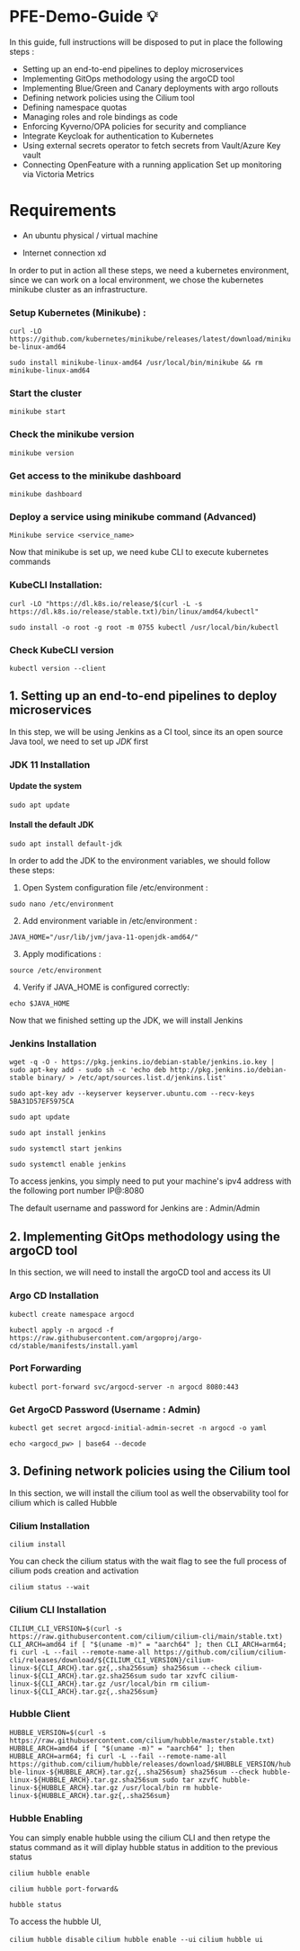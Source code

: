 # PFE-Demo-Guide :bulb:
In this guide, full instructions will be disposed to put in place the following steps : 

- Setting up an end-to-end pipelines to deploy microservices
- Implementing GitOps methodology using the argoCD tool
- Implementing Blue/Green and Canary deployments with argo rollouts 
- Defining network policies using the Cilium tool
- Defining namespace quotas
- Managing roles and role bindings as code 
- Enforcing Kyverno/OPA policies for security and compliance
- Integrate Keycloak for authentication to Kubernetes 
- Using external secrets operator to fetch secrets from Vault/Azure Key vault 
- Connecting OpenFeature with a running application Set up monitoring via Victoria Metrics

# Requirements
- An ubuntu physical / virtual machine

- Internet connection xd

In order to put in action all these steps, we need a kubernetes environment, since we can work on a local environment, we chose the kubernetes minikube cluster as an infrastructure.

### Setup Kubernetes (Minikube) : 

`curl -LO https://github.com/kubernetes/minikube/releases/latest/download/minikube-linux-amd64`

`sudo install minikube-linux-amd64 /usr/local/bin/minikube && rm minikube-linux-amd64`

### Start the cluster 
`minikube start`

### Check the minikube version
`minikube version`

### Get access to the minikube dashboard
`minikube dashboard`

### Deploy a service using minikube command (Advanced)
`Minikube service <service_name> `

Now that minikube is set up, we need kube CLI to execute kubernetes commands 

### KubeCLI Installation:

`curl -LO "https://dl.k8s.io/release/$(curl -L -s https://dl.k8s.io/release/stable.txt)/bin/linux/amd64/kubectl"`


`sudo install -o root -g root -m 0755 kubectl /usr/local/bin/kubectl`

### Check KubeCLI version

`kubectl version --client`

## 1. Setting up an end-to-end pipelines to deploy microservices
In this step, we will be using Jenkins as a CI tool, since its an open source Java tool, we need to set up *JDK* first

### JDK 11 Installation

#### Update the system

`sudo apt update`

#### Install the default JDK

`sudo apt install default-jdk`

In order to add the JDK to the environment variables, we should follow these steps:

1. Open System configuration file /etc/environment :
   
`sudo nano /etc/environment`

2. Add environment variable in /etc/environment :
   
`JAVA_HOME="/usr/lib/jvm/java-11-openjdk-amd64/"`

3. Apply modifications :
   
`source /etc/environment`

4. Verify if JAVA_HOME is configured correctly:
   
`echo $JAVA_HOME`

Now that we finished setting up the JDK, we will install Jenkins

### Jenkins Installation

`wget -q -O - https://pkg.jenkins.io/debian-stable/jenkins.io.key | sudo apt-key add -
sudo sh -c 'echo deb http://pkg.jenkins.io/debian-stable binary/ >
/etc/apt/sources.list.d/jenkins.list'`

`sudo apt-key adv --keyserver keyserver.ubuntu.com --recv-keys 5BA31D57EF5975CA`

`sudo apt update`

`sudo apt install jenkins`

`sudo systemctl start jenkins`

`sudo systemctl enable jenkins`

To access jenkins, you simply need to put your machine's ipv4 address with the following port number  IP@:8080 

The default username and password for Jenkins are : Admin/Admin

## 2. Implementing GitOps methodology using the argoCD tool

In this section, we will need to install the argoCD tool and access its UI

### Argo CD Installation

`kubectl create namespace argocd `

`kubectl apply -n argocd -f https://raw.githubusercontent.com/argoproj/argo-cd/stable/manifests/install.yaml`

### Port Forwarding 

`kubectl port-forward svc/argocd-server -n argocd 8080:443`

### Get ArgoCD Password (Username : Admin)

`kubectl get secret argocd-initial-admin-secret -n argocd -o yaml`

`echo <argocd_pw> | base64 --decode`

## 3. Defining network policies using the Cilium tool

In this section, we will install the cilium tool as well the observability tool for cilium which is called Hubble

### Cilium Installation 

`cilium install`

You can check the cilium status with the wait flag to see the full process of cilium pods creation and activation

`cilium status --wait`


### Cilium CLI Installation

`CILIUM_CLI_VERSION=$(curl -s https://raw.githubusercontent.com/cilium/cilium-cli/main/stable.txt)
CLI_ARCH=amd64
if [ "$(uname -m)" = "aarch64" ]; then CLI_ARCH=arm64; fi
curl -L --fail --remote-name-all https://github.com/cilium/cilium-cli/releases/download/${CILIUM_CLI_VERSION}/cilium-linux-${CLI_ARCH}.tar.gz{,.sha256sum}
sha256sum --check cilium-linux-${CLI_ARCH}.tar.gz.sha256sum
sudo tar xzvfC cilium-linux-${CLI_ARCH}.tar.gz /usr/local/bin
rm cilium-linux-${CLI_ARCH}.tar.gz{,.sha256sum}`


### Hubble Client

`HUBBLE_VERSION=$(curl -s https://raw.githubusercontent.com/cilium/hubble/master/stable.txt)
HUBBLE_ARCH=amd64
if [ "$(uname -m)" = "aarch64" ]; then HUBBLE_ARCH=arm64; fi
curl -L --fail --remote-name-all https://github.com/cilium/hubble/releases/download/$HUBBLE_VERSION/hubble-linux-${HUBBLE_ARCH}.tar.gz{,.sha256sum}
sha256sum --check hubble-linux-${HUBBLE_ARCH}.tar.gz.sha256sum
sudo tar xzvfC hubble-linux-${HUBBLE_ARCH}.tar.gz /usr/local/bin
rm hubble-linux-${HUBBLE_ARCH}.tar.gz{,.sha256sum}`



### Hubble Enabling

You can simply enable hubble using the cilium CLI and then retype the status command as it will diplay hubble status in addition to the previous status

`cilium hubble enable`

`cilium hubble port-forward&`

`hubble status`

To access the hubble UI, 

`cilium hubble disable`
`cilium hubble enable --ui`
`cilium hubble ui`





